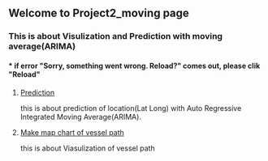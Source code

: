## Welcome to Project2_moving page

### This is about Visulization and Prediction with moving average(ARIMA)
####  * if error "Sorry, something went wrong. Reload?" comes out, please clik "Reload"

1. [Prediction](https://github.com/tododata101/tododata101.github.io/blob/master/pythoncode/Project2_moving/Classification.ipynb) 

    this is about prediction of location(Lat Long) with Auto Regressive Integrated Moving Average(ARIMA).
    
2. [Make map chart of vessel path](https://github.com/tododata101/tododata101.github.io/blob/master/pythoncode/Project2_moving/SearchChart.py)

    this is about Viasulization of vessel path
   
